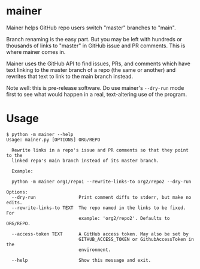 mainer
======

Mainer helps GitHub repo users switch "master" branches to "main".

Branch renaming is the easy part. But you may be left with hundreds or
thousands of links to "master" in GitHub issue and PR comments. This is where
mainer comes in.

Mainer uses the GitHub API to find issues, PRs, and comments which have text
linking to the master branch of a repo (the same or another) and rewrites that
text to link to the main branch instead.

Note well: this is pre-release software. Do use mainer's `--dry-run` mode first
to see what would happen in a real, text-altering use of the program.

# Usage

```
$ python -m mainer --help
Usage: mainer.py [OPTIONS] ORG/REPO

  Rewrite links in a repo's issue and PR comments so that they point to the
  linked repo's main branch instead of its master branch.

  Example:

  python -m mainer org1/repo1 --rewrite-links-to org2/repo2 --dry-run

Options:
  --dry-run                Print comment diffs to stderr, but make no edits.
  --rewrite-links-to TEXT  The repo named in the links to be fixed. For
                           example: 'org2/repo2'. Defaults to ORG/REPO.

  --access-token TEXT      A GitHub access token. May also be set by
                           GITHUB_ACCESS_TOKEN or GithubAccessToken in the
                           environment.

  --help                   Show this message and exit.
```
